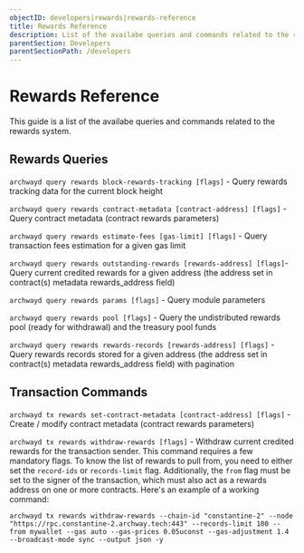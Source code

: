 ```yaml
---
objectID: developers|rewards|rewards-reference
title: Rewards Reference
description: List of the availabe queries and commands related to the rewards system
parentSection: Developers
parentSectionPath: /developers
---
```


# Rewards Reference

This guide is a list of the availabe queries and commands related to the rewards system.

## Rewards Queries

`archwayd query rewards block-rewards-tracking [flags]` - Query rewards tracking data for the current block height

`archwayd query rewards contract-metadata [contract-address] [flags]` - Query contract metadata (contract rewards parameters)

`archwayd query rewards estimate-fees [gas-limit] [flags]` - Query transaction fees estimation for a given gas limit

`archwayd query rewards outstanding-rewards [rewards-address] [flags]`- Query current credited rewards for a given address (the address set in contract(s) metadata rewards_address field)

`archwayd query rewards params [flags]` - Query module parameters

`archwayd query rewards pool [flags]` - Query the undistributed rewards pool (ready for withdrawal) and the treasury pool funds

`archwayd query rewards rewards-records [rewards-address] [flags]` - Query rewards records stored for a given address (the address set in contract(s) metadata rewards_address field) with pagination

## Transaction Commands

`archwayd tx rewards set-contract-metadata [contract-address] [flags]` - Create / modify contract metadata (contract rewards parameters)

`archwayd tx rewards withdraw-rewards [flags]` - Withdraw current credited rewards for the transaction sender. This command requires a few mandatory flags. To know the list of rewards to pull from, you need to either set the `record-ids` or `records-limit` flag. Additionally, the `from` flag must be set to the signer of the transaction, which must also act as a rewards address on one or more contracts. Here's an example of a working command:

```
archwayd tx rewards withdraw-rewards --chain-id "constantine-2" --node "https://rpc.constantine-2.archway.tech:443" --records-limit 100 --from mywallet --gas auto --gas-prices 0.05uconst --gas-adjustment 1.4 --broadcast-mode sync --output json -y
```
